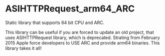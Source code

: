 # ASIHTTPRequest_arm64_ARC
Static library that supports 64 bit CPU and ARC.

This library can be useful if you are forced to update an old project, that uses ASIHTTPRequest library, which is deprecated. Strating from February 2015 Apple force developers to USE ARC and provide arm64 binaries. This library takes it all!